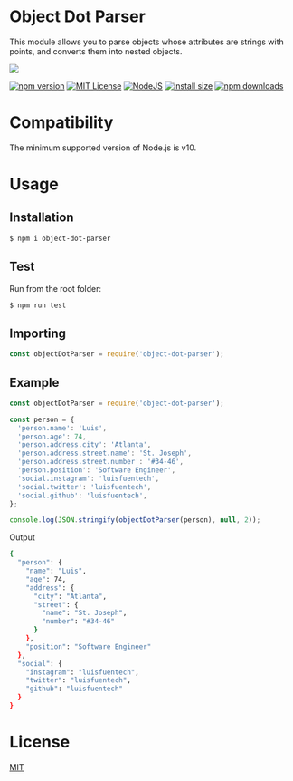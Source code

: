 # Object Dot Parser

This module allows you to parse objects whose attributes are strings with points, and converts them into nested objects.

<a href="https://nodei.co/npm/object-dot-parser">
  <img src="https://nodei.co/npm/object-dot-parser.png?downloads=true">
</a>

[![npm version](https://img.shields.io/npm/v/object-dot-parser.svg?style=flat-square)](https://badge.fury.io/js/object-dot-parser)
[![MIT License](https://img.shields.io/badge/license-MIT-blue.svg?style=flat-square)](https://github.com/LuisFuenTech/object-dot-parser/blob/master/LICENSE)
[![NodeJS](https://img.shields.io/badge/node-10.x.x-brightgreen?style=flat-square)](https://github.com/LuisFuenTech/object-dot-parser/blob/master/package.json)
[![install size](https://packagephobia.now.sh/badge?p=object-dot-parser)](https://packagephobia.now.sh/result?p=object-dot-parser)
[![npm downloads](https://img.shields.io/npm/dm/object-dot-parser.svg?style=flat-square)](http://npm-stat.com/charts.html?package=object-dot-parser)

# Compatibility

The minimum supported version of Node.js is v10.

# Usage

## Installation

```bash
$ npm i object-dot-parser
```

## Test

Run from the root folder:

```bash
$ npm run test
```

## Importing

```js
const objectDotParser = require('object-dot-parser');
```

## Example

```js
const objectDotParser = require('object-dot-parser');

const person = {
  'person.name': 'Luis',
  'person.age': 74,
  'person.address.city': 'Atlanta',
  'person.address.street.name': 'St. Joseph',
  'person.address.street.number': '#34-46',
  'person.position': 'Software Engineer',
  'social.instagram': 'luisfuentech',
  'social.twitter': 'luisfuentech',
  'social.github': 'luisfuentech',
};

console.log(JSON.stringify(objectDotParser(person), null, 2));
```

Output

```bash
{
  "person": {
    "name": "Luis",
    "age": 74,
    "address": {
      "city": "Atlanta",
      "street": {
        "name": "St. Joseph",
        "number": "#34-46"
      }
    },
    "position": "Software Engineer"
  },
  "social": {
    "instagram": "luisfuentech",
    "twitter": "luisfuentech",
    "github": "luisfuentech"
  }
}
```

# License

[MIT](https://github.com/LuisFuenTech/object-dot-parser/blob/master/LICENSE)
